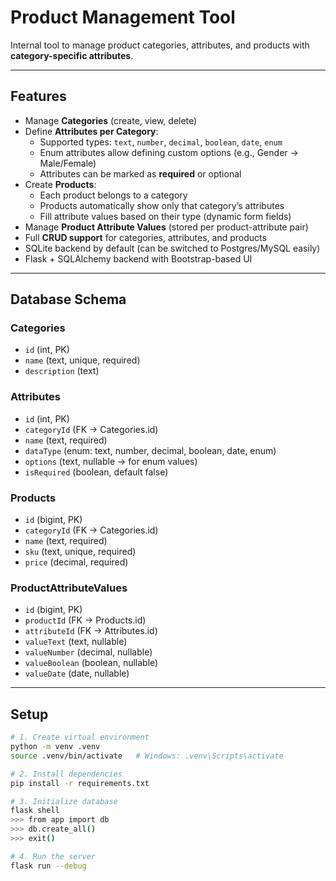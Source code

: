 # Product Management Tool

Internal tool to manage product categories, attributes, and products with **category-specific attributes**.

---

## Features
- Manage **Categories** (create, view, delete)  
- Define **Attributes per Category**:
  - Supported types: `text`, `number`, `decimal`, `boolean`, `date`, `enum`
  - Enum attributes allow defining custom options (e.g., Gender → Male/Female)
  - Attributes can be marked as **required** or optional  
- Create **Products**:
  - Each product belongs to a category
  - Products automatically show only that category’s attributes
  - Fill attribute values based on their type (dynamic form fields)
- Manage **Product Attribute Values** (stored per product-attribute pair)
- Full **CRUD support** for categories, attributes, and products
- SQLite backend by default (can be switched to Postgres/MySQL easily)
- Flask + SQLAlchemy backend with Bootstrap-based UI  

---

## Database Schema  

### **Categories**
- `id` (int, PK)  
- `name` (text, unique, required)  
- `description` (text)  

### **Attributes**
- `id` (int, PK)  
- `categoryId` (FK → Categories.id)  
- `name` (text, required)  
- `dataType` (enum: text, number, decimal, boolean, date, enum)  
- `options` (text, nullable → for enum values)  
- `isRequired` (boolean, default false)  

### **Products**
- `id` (bigint, PK)  
- `categoryId` (FK → Categories.id)  
- `name` (text, required)  
- `sku` (text, unique, required)  
- `price` (decimal, required)  

### **ProductAttributeValues**
- `id` (bigint, PK)  
- `productId` (FK → Products.id)  
- `attributeId` (FK → Attributes.id)  
- `valueText` (text, nullable)  
- `valueNumber` (decimal, nullable)  
- `valueBoolean` (boolean, nullable)  
- `valueDate` (date, nullable)  

---

## Setup

```bash
# 1. Create virtual environment
python -m venv .venv
source .venv/bin/activate   # Windows: .venv\Scripts\activate

# 2. Install dependencies
pip install -r requirements.txt

# 3. Initialize database
flask shell
>>> from app import db
>>> db.create_all()
>>> exit()

# 4. Run the server
flask run --debug

